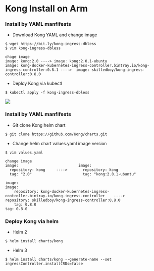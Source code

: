 # Kong Install on Arm
### Install by YAML manfifests
* Download Kong YAML and change image
```shell=
$ wget https://bit.ly/kong-ingress-dbless
$ vim kong-ingress-dbless

chage image
image: kong:2.0 ----> image: kong:2.0.1-ubuntu
image: kong-docker-kubernetes-ingress-controller.bintray.io/kong-ingress-controller:0.8.1 ---->  image: skilledboy/kong-ingress-controller:0.8.0
```
* Deploy Kong via kubectl
```shell=
$ kubectl apply -f kong-ingress-dbless
```
![](https://i.imgur.com/IzOCNyA.png)

### Install by YAML manfifests
* Git clone Kong helm chart
```shell=
$ git clone https://github.com/Kong/charts.git
```
* Change helm chart values.yaml image version
```shell=
$ vim values.yaml

change image
image:                           image:   
  repository: kong     ---->       repository: kong 
  tag: "2.0"                       tag: "kong:2.0.1-ubuntu"
  
image:                                                                                                       image:
    repository: kong-docker-kubernetes-ingress-controller.bintray.io/kong-ingress-controller    ---->           repository: skilledboy/kong-ingress-controller:0.8.0
    tag: 0.8.0                                                                                                  tag: 0.8.0  
```
### Deploy Kong via helm
* Helm 2
```shell
$ helm install charts/kong
```
* Helm 3
```shell=
$ helm install charts/kong --generate-name --set ingressController.installCRDs=false
```
